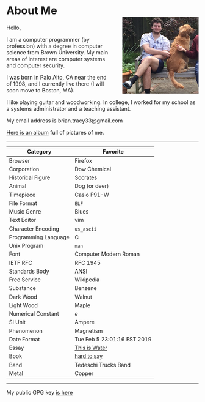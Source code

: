# About Me

Hello,

<img style="float:right;display:block;margin-top:-50px;margin-left:2em;" src="/images/about_image.png" width="200" height="200" alt="human+dog">

I am a computer programmer (by profession) with a degree in computer science from Brown University. My main areas of interest are computer systems and computer security.

I was born in Palo Alto, CA near the end of 1998, and I currently live there (I will soon move to Boston, MA).

I like playing guitar and woodworking. In college, I worked for my school as a systems administrator and a teaching assistant.

My email address is bri<span style="unicode-bidi:bidi-override;direction:rtl;">iamg@<span style="font-size:0.01px;">obfuscation</span>33ycart.na</span>l.com

[Here is an album](https://photos.app.goo.gl/v551gaGyWBSHqJVo9) full of pictures of me.

---

| Category | Favorite |
|----------|----------|
| Browser | Firefox |
| Corporation | Dow Chemical |
| Historical Figure | Socrates |
| Animal | Dog (or deer) |
| Timepiece | Casio F91-W |
| File Format | `ELF` |
| Music Genre | Blues |
| Text Editor | vim |
| Character Encoding | `us_ascii` |
| Programming Language | C |
| Unix Program | `man` |
| Font | Computer Modern Roman |
| IETF RFC | RFC 1945 |
| Standards Body | ANSI |
| Free Service | Wikipedia |
| Substance | Benzene |
| Dark Wood | Walnut |
| Light Wood | Maple |
| Numerical Constant | *e* |
| SI Unit | Ampere |
| Phenomenon | Magnetism |
| Date Format | Tue Feb 5 23:01:16 EST 2019 |
| Essay | [This is Water](/resources/this_is_water.pdf) |
| Book | [hard to say](/reading.html) |
| Band | Tedeschi Trucks Band |
| Metal | Copper |

---

My public GPG key [is here](/resources/briantracy_gpg.txt)

